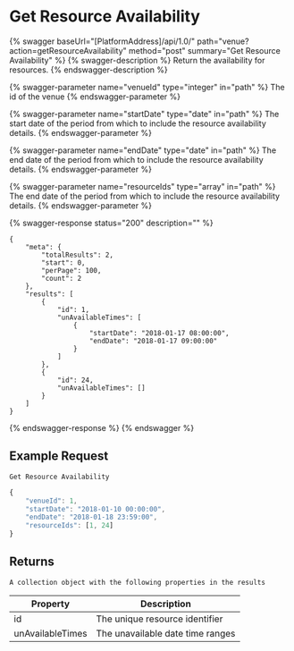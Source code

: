 # Get Resource Availability

{% swagger baseUrl="[PlatformAddress]/api/1.0/" path="venue?action=getResourceAvailability" method="post" summary="Get Resource Availability" %}
{% swagger-description %}
Return the availability for resources.
{% endswagger-description %}

{% swagger-parameter name="venueId" type="integer" in="path" %}
The id of the venue
{% endswagger-parameter %}

{% swagger-parameter name="startDate" type="date" in="path" %}
The start date of the period from which to include the resource availability details.
{% endswagger-parameter %}

{% swagger-parameter name="endDate" type="date" in="path" %}
The end date of the period from which to include the resource availability details.
{% endswagger-parameter %}

{% swagger-parameter name="resourceIds" type="array" in="path" %}
The end date of the period from which to include the resource availability details.
{% endswagger-parameter %}

{% swagger-response status="200" description="" %}
```
{
    "meta": {
        "totalResults": 2,
        "start": 0,
        "perPage": 100,
        "count": 2
    },
    "results": [
        {
            "id": 1,
            "unAvailableTimes": [
                {
                    "startDate": "2018-01-17 08:00:00",
                    "endDate": "2018-01-17 09:00:00"
                }
            ]
        },
        {
            "id": 24,
            "unAvailableTimes": []
        }
    ]
}
```
{% endswagger-response %}
{% endswagger %}

## Example Request

`Get Resource Availability`

```javascript
{
    "venueId": 1,
    "startDate": "2018-01-10 00:00:00",
    "endDate": "2018-01-18 23:59:00",
    "resourceIds": [1, 24]
}
```

## Returns

`A collection object with the following properties in the results`

| Property         | Description                      |
| ---------------- | -------------------------------- |
| id               | The unique resource identifier   |
| unAvailableTimes | The unavailable date time ranges |
